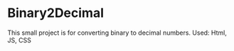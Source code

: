 # Binary2Decimal
This small project is for converting binary to decimal numbers.
Used: Html, JS, CSS
